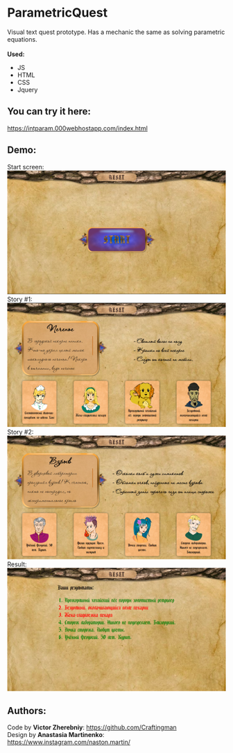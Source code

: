 # ParametricQuest
Visual text quest prototype. Has a mechanic the same as solving parametric equations.<br><br>
**Used:**
- JS
- HTML
- CSS
- Jquery
## You can try it here:
https://intparam.000webhostapp.com/index.html
## Demo:
Start screen:<br>
![Start screen](https://github.com/Craftingman/ParametricQuest/blob/main/screenshots/startScreen.PNG)<br>
Story #1:<br>
![Story #1](https://github.com/Craftingman/ParametricQuest/blob/main/screenshots/Story1.PNG)<br>
Story #2:<br>
![Story #2](https://github.com/Craftingman/ParametricQuest/blob/main/screenshots/Story2.PNG)<br>
Result:<br>
![Result:](https://github.com/Craftingman/ParametricQuest/blob/main/screenshots/results.PNG)<br>
## Authors:
Code by **Victor Zherebniy**: https://github.com/Craftingman<br>
Design by **Anastasia Martinenko**: https://www.instagram.com/naston.martin/
